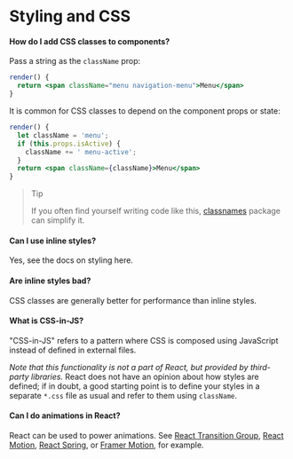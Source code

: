 # Styling and CSS

#### How do I add CSS classes to components? <a href="#how-do-i-add-css-classes-to-components" id="how-do-i-add-css-classes-to-components"></a>

Pass a string as the `className` prop:

```jsx
render() {
  return <span className="menu navigation-menu">Menu</span>
}
```

It is common for CSS classes to depend on the component props or state:

```jsx
render() {
  let className = 'menu';
  if (this.props.isActive) {
    className += ' menu-active';
  }
  return <span className={className}>Menu</span>
}
```

> Tip
>
> If you often find yourself writing code like this, [classnames](https://www.npmjs.com/package/classnames#usage-with-reactjs) package can simplify it.

#### Can I use inline styles? <a href="#can-i-use-inline-styles" id="can-i-use-inline-styles"></a>

Yes, see the docs on styling here.

#### Are inline styles bad? <a href="#are-inline-styles-bad" id="are-inline-styles-bad"></a>

CSS classes are generally better for performance than inline styles.

#### What is CSS-in-JS? <a href="#what-is-css-in-js" id="what-is-css-in-js"></a>

"CSS-in-JS" refers to a pattern where CSS is composed using JavaScript instead of defined in external files.

_Note that this functionality is not a part of React, but provided by third-party libraries._ React does not have an opinion about how styles are defined; if in doubt, a good starting point is to define your styles in a separate `*.css` file as usual and refer to them using `className`.

#### Can I do animations in React? <a href="#can-i-do-animations-in-react" id="can-i-do-animations-in-react"></a>

React can be used to power animations. See [React Transition Group](https://reactcommunity.org/react-transition-group/), [React Motion](https://github.com/chenglou/react-motion), [React Spring](https://github.com/react-spring/react-spring), or [Framer Motion](https://framer.com/motion), for example.

